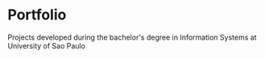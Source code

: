 # Portfolio
Projects developed during the bachelor's degree in Information Systems at University of Sao Paulo
